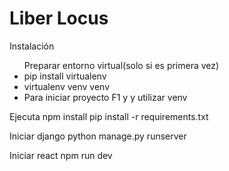 <h1> Liber Locus </h1>

Instalación

<ul>
  Preparar entorno virtual(solo si es primera vez)
  <li>
    pip install virtualenv
  </li>
  <li>
    virtualenv venv venv
  </li>
  <li>
    Para iniciar proyecto F1 y y utilizar venv
  </li>
</ul>






Ejecuta
npm install
pip install -r requirements.txt

Iniciar django
python manage.py runserver

Iniciar react
npm run dev
